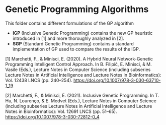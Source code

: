# Genetic Programming Algorithms

This folder contains different formulations of the GP algorithm

* **IGP** (Inclusive Genetic Programming) contains the new GP heuristic introduced in [1] and more thoroughly analyzed in [2].
*  **SGP** (Standard Genetic Programming) contains a standard implementation of GP used to compare the results of the IGP.

[1] Marchetti, F., & Minisci, E. (2020). A Hybrid Neural Network-Genetic Programming Intelligent Control Approach. In B. Filipič, E. Minisci, & M. Vasile (Eds.), Lecture Notes in Computer Science (including subseries Lecture Notes in Artificial Intelligence and Lecture Notes in Bioinformatics): Vol. 12438 LNCS (pp. 240–254). https://doi.org/10.1007/978-3-030-63710-1_19

[2] Marchetti, F., & Minisci, E. (2021). Inclusive Genetic Programming. In T. Hu, N. Lourenço, & E. Medvet (Eds.), Lecture Notes in Computer Science (including subseries Lecture Notes in Artificial Intelligence and Lecture Notes in Bioinformatics): Vol. 12691 LNCS (pp. 51–65). https://doi.org/10.1007/978-3-030-72812-0_4
